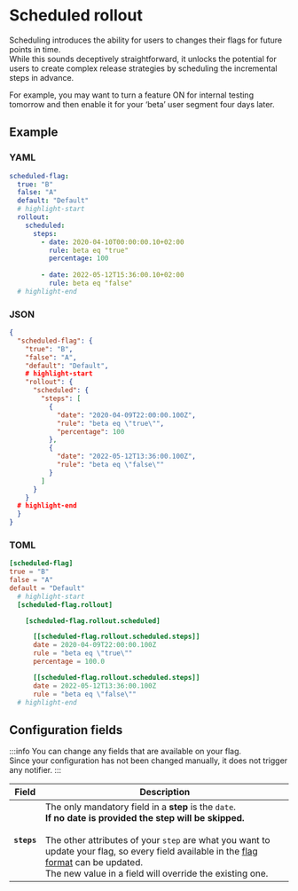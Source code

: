 # Scheduled rollout

Scheduling introduces the ability for users to changes their flags for future points in time.  
While this sounds deceptively straightforward, it unlocks the potential for users to create complex release strategies by scheduling the incremental steps in advance.

For example, you may want to turn a feature ON for internal testing tomorrow and then enable it for your ‘beta’ user segment four days later.

## Example
### YAML

```yaml linenums="1" hl_lines="6-13"
scheduled-flag:
  true: "B"
  false: "A"
  default: "Default"
  # highlight-start
  rollout:
    scheduled:
      steps:
        - date: 2020-04-10T00:00:00.10+02:00
          rule: beta eq "true"
          percentage: 100
        
        - date: 2022-05-12T15:36:00.10+02:00
          rule: beta eq "false"
  # highlight-end
```
### JSON

```json
{
  "scheduled-flag": {
    "true": "B",
    "false": "A",
    "default": "Default",
    # highlight-start
    "rollout": {
      "scheduled": {
        "steps": [
          {
            "date": "2020-04-09T22:00:00.100Z",
            "rule": "beta eq \"true\"",
            "percentage": 100
          },
          {
            "date": "2022-05-12T13:36:00.100Z",
            "rule": "beta eq \"false\""
          }
        ]
      }
    }
  # highlight-end
  }
}
```

### TOML

```toml linenums="1" hl_lines="6-17"
[scheduled-flag]
true = "B"
false = "A"
default = "Default"
  # highlight-start
  [scheduled-flag.rollout]

    [scheduled-flag.rollout.scheduled]

      [[scheduled-flag.rollout.scheduled.steps]]
      date = 2020-04-09T22:00:00.100Z
      rule = "beta eq \"true\""
      percentage = 100.0

      [[scheduled-flag.rollout.scheduled.steps]]
      date = 2022-05-12T13:36:00.100Z
      rule = "beta eq \"false\""
  # highlight-end
```

## Configuration fields

:::info
You can change any fields that are available on your flag.    
Since your configuration has not been changed manually, it does not trigger any notifier.
:::

| Field | Description |
|---|---|
|**`steps`**| The only mandatory field in a **step** is the `date`.<br/>**If no date is provided the step will be skipped.**<br/><br/>The other attributes of your `step` are what you want to update your flag, so every field available in the [flag format](../../flag_format) can be updated.<br/>The new value in a field will override the existing one. |

